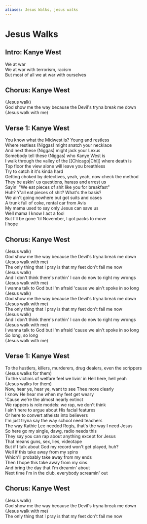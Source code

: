 ```yaml
---
aliases: Jesus Walks, jesus walks
---
```


# Jesus Walks

## Intro: Kanye West

We at war  
We at war with terrorism, racism  
But most of all we at war with ourselves

## Chorus: Kanye West

(Jesus walk)  
God show me the way because the Devil's tryna break me down  
(Jesus walk with me)

## Verse 1: Kanye West

You know what the Midwest is? Young and restless  
Where restless (Niggas) might snatch your necklace  
And next these (Niggas) might jack your Lexus  
Somebody tell these (Niggas) who Kanye West is  
I walk through the valley of the [[Chicago|Chi]] where death is  
Top floor the view alone will leave you breathless  
Try to catch it it's kinda hard  
Getting choked by detectives, yeah, yeah, now check the method  
They be askin' us questions, harass and arrest us  
Sayin' "We eat pieces of shit like you for breakfast"  
Huh? Y'all eat pieces of shit? What's the basis?  
We ain't going nowhere but got suits and cases  
A trunk full of coke, rental car from Avis  
My mama used to say only Jesus can save us  
Well mama I know I act a fool  
But I'll be gone 'til November, I got packs to move  
I hope

## Chorus: Kanye West

(Jesus walk)  
God show me the way because the Devil's tryna break me down  
(Jesus walk with me)  
The only thing that I pray is that my feet don't fail me now  
(Jesus walk)  
And I don't think there's nothin' I can do now to right my wrongs  
(Jesus walk with me)  
I wanna talk to God but I'm afraid 'cause we ain't spoke in so long  
(Jesus walk)  
God show me the way because the Devil's tryna break me down  
(Jesus walk with me)  
The only thing that I pray is that my feet don't fail me now  
(Jesus walk)  
And I don't think there's nothin' I can do now to right my wrongs  
(Jesus walk with me)  
I wanna talk to God but I'm afraid 'cause we ain't spoke in so long  
So long, so long  
(Jesus walk with me)

## Verse 1: Kanye West

To the hustlers, killers, murderers, drug dealers, even the scrippers  
(Jesus walks for them)  
To the victims of welfare feel we livin' in Hell here, hell yeah  
(Jesus walks for them)  
Now, hear ye, hear ye, want to see Thee more clearly  
I know He hear me when my feet get weary  
'Cause we're the almost nearly extinct  
We rappers is role models: we rap, we don't think  
I ain't here to argue about His facial features  
Or here to convert atheists into believers  
I'm just tryna say the way school need teachers  
The way Kathie Lee needed Regis, that's the way I need Jesus  
So here go my single, dawg, radio needs this  
They say you can rap about anything except for Jesus  
That means guns, sex, lies, videotape  
But if I talk about God my record won't get played, huh?  
Well if this take away from my spins  
Which'll probably take away from my ends  
Then I hope this take away from my sins  
And bring the day that I'm dreamin' about  
Next time I'm in the club, everybody screamin' out

## Chorus: Kanye West

(Jesus walk)  
God show me the way because the Devil's tryna break me down  
(Jesus walk with me)  
The only thing that I pray is that my feet don't fail me now
